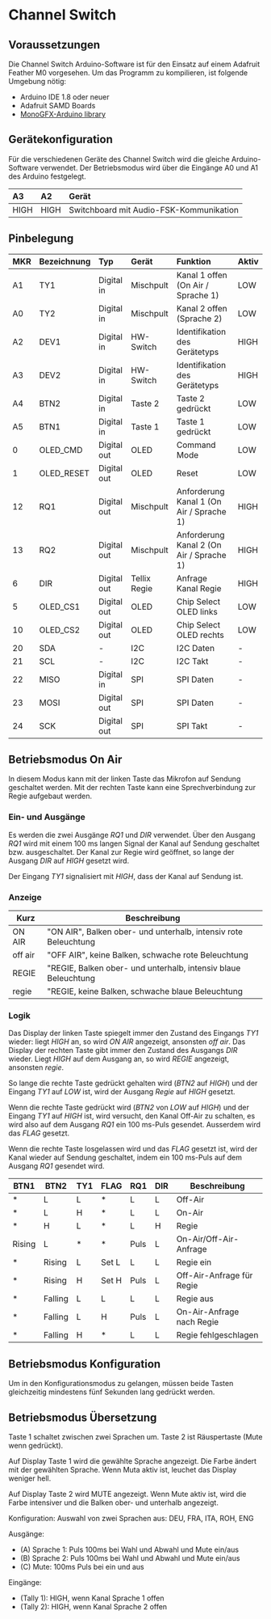 # Channel Switch

## Voraussetzungen

Die Channel Switch Arduino-Software ist für den Einsatz auf einem Adafruit Feather M0 vorgesehen. Um das Programm zu kompilieren, ist folgende Umgebung nötig:

* Arduino IDE 1.8 oder neuer
* Adafruit SAMD Boards
* [MonoGFX-Arduino library](https://github.com/r0the/monogfx-arduino)

## Gerätekonfiguration

Für die verschiedenen Geräte des Channel Switch wird die gleiche Arduino-Software verwendet. Der Betriebsmodus wird über die Eingänge A0 und A1 des Arduino festgelegt.

| A3   | A2   | Gerät                                   |
|:---- |:---- |:--------------------------------------- |
| HIGH | HIGH | Switchboard mit Audio-FSK-Kommunikation |


## Pinbelegung

| MKR | Bezeichnung | Typ         | Gerät        | Funktion                                 | Aktiv |
|:--- |:----------- |:----------- |:------------ |:---------------------------------------- |:----- |
| A1  | TY1         | Digital in  | Mischpult    | Kanal 1 offen (On Air / Sprache 1)       | LOW   |
| A0  | TY2         | Digital in  | Mischpult    | Kanal 2 offen (Sprache 2)                | LOW   |
| A2  | DEV1        | Digital in  | HW-Switch    | Identifikation des Gerätetyps            | HIGH  |
| A3  | DEV2        | Digital in  | HW-Switch    | Identifikation des Gerätetyps            | HIGH  |
| A4  | BTN2        | Digital in  | Taste 2      | Taste 2 gedrückt                         | LOW   |
| A5  | BTN1        | Digital in  | Taste 1      | Taste 1 gedrückt                         | LOW   |
| 0   | OLED_CMD    | Digital out | OLED         | Command Mode                             | LOW   |
| 1   | OLED_RESET  | Digital out | OLED         | Reset                                    | LOW   |
| 12  | RQ1         | Digital out | Mischpult    | Anforderung Kanal 1 (On Air / Sprache 1) | HIGH  |
| 13  | RQ2         | Digital out | Mischpult    | Anforderung Kanal 2 (On Air / Sprache 1) | HIGH  |
| 6   | DIR         | Digital out | Tellix Regie | Anfrage Kanal Regie                      | HIGH  |
| 5   | OLED_CS1    | Digital out | OLED         | Chip Select OLED links                   | LOW   |
| 10  | OLED_CS2    | Digital out | OLED         | Chip Select OLED rechts                  | LOW   |
| 20  | SDA         | -           | I2C          | I2C Daten                                | -     |
| 21  | SCL         | -           | I2C          | I2C Takt                                 | -     |
| 22  | MISO        | Digital in  | SPI          | SPI Daten                                | -     |
| 23  | MOSI        | Digital out | SPI          | SPI Daten                                | -     |
| 24  | SCK         | Digital out | SPI          | SPI Takt                                 | -     |


## Betriebsmodus On Air

In diesem Modus kann mit der linken Taste das Mikrofon auf Sendung geschaltet werden. Mit der rechten Taste kann eine Sprechverbindung zur Regie aufgebaut werden.

### Ein- und Ausgänge

Es werden die zwei Ausgänge *RQ1* und *DIR* verwendet. Über den Ausgang *RQ1* wird mit einem 100 ms langen Signal der Kanal auf Sendung geschaltet bzw. ausgeschaltet. Der Kanal zur Regie wird geöffnet, so lange der Ausgang *DIR* auf *HIGH* gesetzt wird.

Der Eingang *TY1* signalisiert mit *HIGH*, dass der Kanal auf Sendung ist.

### Anzeige

| Kurz    | Beschreibung                                                    |
|---------|-----------------------------------------------------------------|
| ON AIR  | "ON AIR", Balken ober- und unterhalb, intensiv rote Beleuchtung |
| off air | "OFF AIR", keine Balken, schwache rote Beleuchtung              |
| REGIE   | "REGIE, Balken ober- und unterhalb, intensiv blaue Beleuchtung  |
| regie   | "REGIE, keine Balken, schwache blaue Beleuchtung                |

### Logik

Das Display der linken Taste spiegelt immer den Zustand des Eingangs *TY1* wieder: liegt *HIGH* an, so wird *ON AIR* angezeigt, ansonsten *off air*. Das Display der rechten Taste gibt immer den Zustand des Ausgangs *DIR* wieder. Liegt *HIGH* auf dem Ausgang an, so wird *REGIE* angezeigt, ansonsten *regie*.

So lange die rechte Taste gedrückt gehalten wird (*BTN2* auf *HIGH*) und der Eingang *TY1* auf *LOW* ist, wird der Ausgang *Regie* auf *HIGH* gesetzt.

Wenn die rechte Taste gedrückt wird (*BTN2* von *LOW* auf *HIGH*) und der Eingang *TY1* auf *HIGH* ist, wird versucht, den Kanal Off-Air zu schalten, es wird also auf dem Ausgang *RQ1* ein 100 ms-Puls gesendet. Ausserdem wird das *FLAG* gesetzt.

Wenn die rechte Taste losgelassen wird und das *FLAG* gesetzt ist, wird der Kanal wieder auf Sendung geschaltet, indem ein 100 ms-Puls auf dem Ausgang *RQ1* gesendet wird.

| BTN1    | BTN2    | TY1     | FLAG  | RQ1    | DIR   | Beschreibung              |
|---------|---------|---------|-------|--------|-------|---------------------------|
| *       | L       | L       | *     | L      | L     | Off-Air                   |
| *       | L       | H       | *     | L      | L     | On-Air                    |
| *       | H       | L       | *     | L      | H     | Regie                     |
| Rising  | L       | *       | *     | Puls   | L     | On-Air/Off-Air-Anfrage    |
| *       | Rising  | L       | Set L | L      | L     | Regie ein                 |
| *       | Rising  | H       | Set H | Puls   | L     | Off-Air-Anfrage für Regie |
| *       | Falling | L       | L     | L      | L     | Regie aus                 |
| *       | Falling | L       | H     | Puls   | L     | On-Air-Anfrage nach Regie |
| *       | Falling | H       | *     | L      | L     | Regie fehlgeschlagen      |

## Betriebsmodus Konfiguration

Um in den Konfigurationsmodus zu gelangen, müssen beide Tasten gleichzeitig mindestens fünf Sekunden lang gedrückt werden.

## Betriebsmodus Übersetzung

Taste 1 schaltet zwischen zwei Sprachen um.
Taste 2 ist Räuspertaste (Mute wenn gedrückt).

Auf Display Taste 1 wird die gewählte Sprache angezeigt.
Die Farbe ändert mit der gewählten Sprache.
Wenn Muta aktiv ist, leuchet das Display weniger hell.

Auf Display Taste 2 wird MUTE angezeigt.
Wenn Mute aktiv ist, wird die Farbe intensiver und die Balken ober- und unterhalb angezeigt.

Konfiguration: Auswahl von zwei Sprachen aus: DEU, FRA, ITA, ROH, ENG

Ausgänge:
- (A) Sprache 1: Puls 100ms bei Wahl und Abwahl und Mute ein/aus
- (B) Sprache 2: Puls 100ms bei Wahl und Abwahl und Mute ein/aus
- (C) Mute: 100ms Puls bei ein und aus

Eingänge:
- (Tally 1): HIGH, wenn Kanal Sprache 1 offen
- (Tally 2): HIGH, wenn Kanal Sprache 2 offen
